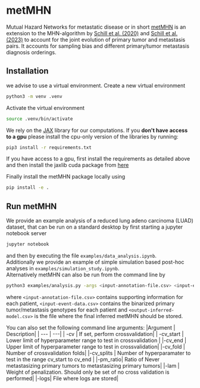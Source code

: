 # metMHN

Mutual Hazard Networks for metastatic disease or in short [metMHN](https://www.biorxiv.org/content/10.1101/2024.01.30.577989v1) is an extension to the MHN-algorithm by [Schill et al. (2020)](https://academic.oup.com/bioinformatics/article/36/1/241/5524604) and [Schill et al. (2023)](https://www.biorxiv.org/content/10.1101/2023.12.03.569824v1) to account for the joint evolution of primary tumor and metastasis pairs. It accounts for sampling bias and different primary/tumor metastasis diagnosis orderings. 

## Installation
we advise to use a virtual environment.
Create a new virtual environment

```bash
python3 -m venv .venv
```

Activate the virtual environment

```bash
source .venv/bin/activate
```
We rely on the [JAX](https://github.com/google/jax) library for our computations. If you **don't have access to a gpu** please install the cpu-only version of the libraries by running: 

```bash
pip3 install -r requirements.txt
```
If you have access to a gpu, first install the requirements as detailed above and then install the jaxlib cuda package from [here](https://jax.readthedocs.io/en/latest/installation.html#pip-installation-gpu-cuda-installed-via-pip-easier) 


Finally install the metMHN package locally using

```bash
pip install -e .
```
## Run metMHN
We provide an example analysis of a reduced lung adeno carcinoma (LUAD) dataset, that can be run on a standard desktop by first starting a jupyter notebook server
```bash
jupyter notebook
```
and then by executing the file `examples/data_analysis.ipynb`.\
Additionally we provide an example of simple simulation based post-hoc analyses in `examples/simulation_study.ipynb`.\
Alternatively metMHN can also be run from the command line by
```bash
python3 examples/analysis.py -args <input-annotation-file.csv> <input-event-data.csv> <output-inferred-model.csv>
```
where `<input-annotation-file.csv>` contains supporting information for each patient, `<input-event-data.csv>` contains the binarized primary tumor/metastasis genotypes for each patient and `<output-inferred-model.csv>` is the file where the final inferred metMHN should be stored.

You can also set the following command line arguments:
|Argument | Description|
| --- | ---|
| -cv | If set, perform crossvalidation|
| -cv_start | Lower limit of hyperparameter range to test in crossvalidation |
|-cv_end | Upper limit of hyperparameter range to test in crossvalidation|
|-cv_fold | Number of crossvalidation folds|
|-cv_splits | Number of hyperparamater to test in the range cv_start to cv_end |
|-pm_ratio| Ratio of Never metastasizing primary tumors to metastasizing primary tumors|
|-lam | Weight of penalization. Should only be set of no cross validation is performed|
|-logs| File where logs are stored|

